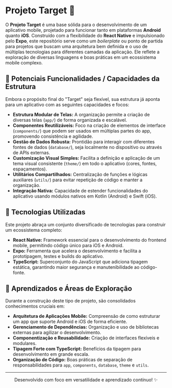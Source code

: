 # Projeto Target 🎯

O **Projeto Target** é uma base sólida para o desenvolvimento de um aplicativo mobile, projetado para funcionar tanto em plataformas **Android** quanto **iOS**. Construído com a flexibilidade do **React Native** e impulsionado pelo **Expo**, este repositório serve como um *boilerplate* ou ponto de partida para projetos que buscam uma arquitetura bem definida e o uso de múltiplas tecnologias para diferentes camadas da aplicação. Ele reflete a exploração de diversas linguagens e boas práticas em um ecossistema mobile complexo.

## 🌟 Potenciais Funcionalidades / Capacidades da Estrutura

Embora o propósito final do "Target" seja flexível, sua estrutura já aponta para um aplicativo com as seguintes capacidades e focos:

* **Estrutura Modular de Telas:** A organização permite a criação de diversas telas (`app/`) de forma organizada e escalável.
* **Componentes Reutilizáveis:** Foco na criação de elementos de interface (`components/`) que podem ser usados em múltiplas partes do app, promovendo consistência e agilidade.
* **Gestão de Dados Robusta:** Prontidão para interagir com diferentes fontes de dados (`database/`), seja localmente no dispositivo ou através de APIs externas.
* **Customização Visual Simples:** Facilita a definição e aplicação de um tema visual consistente (`theme/`) em todo o aplicativo (cores, fontes, espaçamentos).
* **Utilitários Compartilhados:** Centralização de funções e lógicas auxiliares (`utils/`) para evitar repetição de código e manter a organização.
* **Integração Nativa:** Capacidade de estender funcionalidades do aplicativo usando módulos nativos em Kotlin (Android) e Swift (iOS).

## 🚀 Tecnologias Utilizadas

Este projeto abraça um conjunto diversificado de tecnologias para construir um ecossistema completo:

* **React Native:** Framework essencial para o desenvolvimento do frontend mobile, permitindo código único para iOS e Android.
* **Expo:** Ferramenta que acelera o desenvolvimento e facilita a prototipagem, testes e builds do aplicativo.
* **TypeScript:** Superconjunto do JavaScript que adiciona tipagem estática, garantindo maior segurança e manutenibilidade ao código-fonte.

## 🧠 Aprendizados e Áreas de Exploração

Durante a construção deste tipo de projeto, são consolidados conhecimentos cruciais em:

* **Arquitetura de Aplicações Mobile:** Compreensão de como estruturar um app que suporte Android e iOS de forma eficiente.
* **Gerenciamento de Dependências:** Organização e uso de bibliotecas externas para agilizar o desenvolvimento.
* **Componentização e Reusabilidade:** Criação de interfaces flexíveis e modulares.
* **Tipagem Forte com TypeScript:** Benefícios da tipagem para desenvolvimento em grande escala.
* **Organização de Código:** Boas práticas de separação de responsabilidades para `app`, `components`, `database`, `theme` e `utils`.

---

<p align="center">
Desenvolvido com foco em versatilidade e aprendizado contínuo! ✨
</p>
